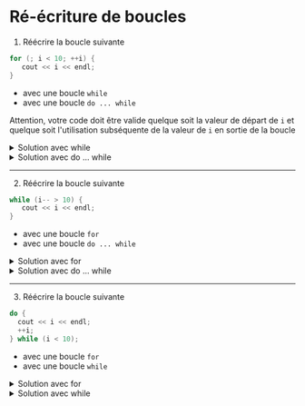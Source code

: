# Ré-écriture de boucles

1. Réécrire la boucle suivante 

~~~cpp 
for (; i < 10; ++i) {
   cout << i << endl;
}
~~~

- avec une boucle `while`
- avec une boucle `do ... while`

Attention, votre code doit être valide quelque soit la valeur de départ de `i` et quelque soit l'utilisation subséquente de la valeur de `i` en sortie de la boucle

<details>
<summary>Solution avec while</summary>

~~~cpp
while (i < 10) {
   cout << i << endl;
   ++i;
}
~~~
</details>

<details>
<summary>Solution avec do ... while</summary>

~~~cpp
if (i < 10) {
   do {
      cout << i << endl;
      ++i; 
   } while (i < 10);
}
~~~
</details>

---

2. Réécrire la boucle suivante

~~~cpp 
while (i-- > 10) {
   cout << i << endl;
}
~~~


- avec une boucle `for`
- avec une boucle `do ... while`

<details>
<summary>Solution avec for</summary>

~~~cpp
for (; i-- > 10;) {
    cout << i << endl;
}
~~~
</details>

<details>
<summary>Solution avec do ... while</summary>

~~~cpp
if (i > 10) {
   do {
      --i;
      cout << i << endl;
   } while (i > 10);
}
--i;   // nécessaire pour que i aie la même valeur en fin de boucle
~~~
</details>

---

3. Réécrire la boucle suivante

~~~cpp 
do {
  cout << i << endl;
  ++i; 
} while (i < 10);   
~~~

- avec une boucle `for`
- avec une boucle `while`

<details>
<summary>Solution avec for</summary>

~~~cpp
cout << i << endl; 
for (++i; i < 10; ++i) {
    cout << i << endl;
}
~~~
</details>

<details>
<summary>Solution avec while</summary>

~~~cpp
cout << i << endl; 
++i;
while (i < 10) {
    cout << i << endl;
    ++i; 
}
~~~
</details>
